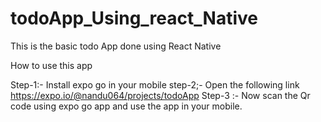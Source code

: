 # todoApp_Using_react_Native
This is the basic todo App done using React Native

How to use this app

Step-1:- Install expo go in your mobile
step-2;- Open the following link https://expo.io/@nandu064/projects/todoApp 
Step-3 :- Now scan the Qr code using expo go app and use the app in your mobile.
